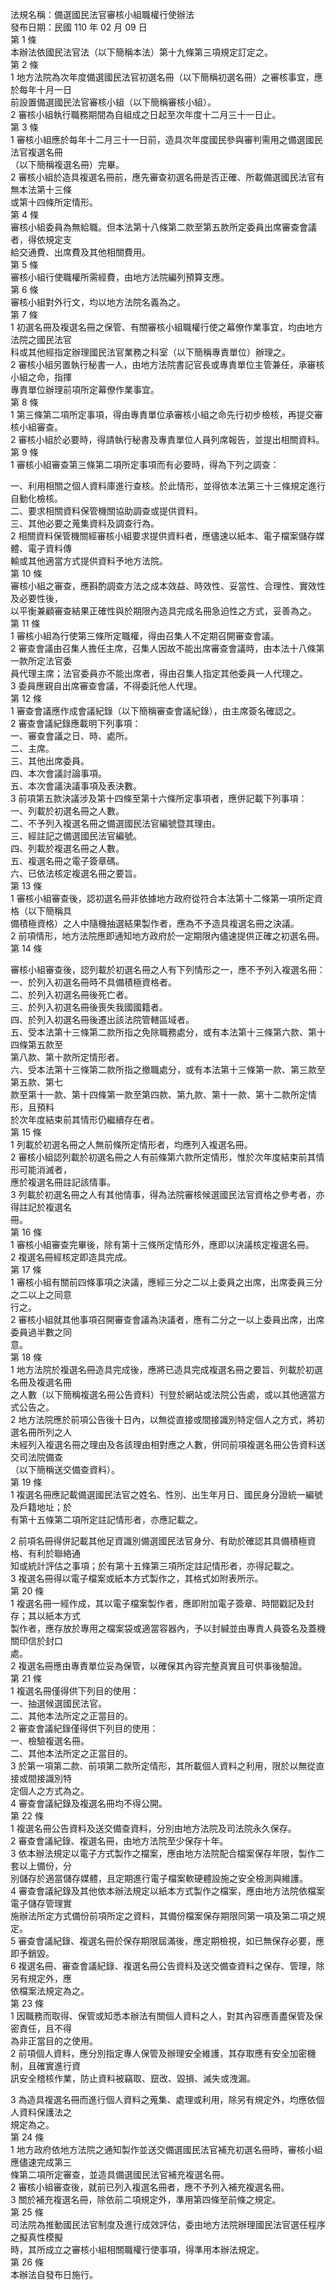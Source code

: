 法規名稱：備選國民法官審核小組職權行使辦法  
發布日期：民國 110 年 02 月 09 日  
第 1 條  
本辦法依國民法官法（以下簡稱本法）第十九條第三項規定訂定之。  
第 2 條  
1 地方法院為次年度備選國民法官初選名冊（以下簡稱初選名冊）之審核事宜，應於每年十月一日  
前設置備選國民法官審核小組（以下簡稱審核小組）。  
2 審核小組執行職務期間為自組成之日起至次年度十二月三十一日止。  
第 3 條  
1 審核小組應於每年十二月三十一日前，造具次年度國民參與審判需用之備選國民法官複選名冊  
（以下簡稱複選名冊）完畢。  
2 審核小組於造具複選名冊前，應先審查初選名冊是否正確、所載備選國民法官有無本法第十三條  
或第十四條所定情形。  
第 4 條  
審核小組委員為無給職。但本法第十八條第二款至第五款所定委員出席審查會議者，得依規定支  
給交通費、出席費及其他相關費用。  
第 5 條  
審核小組行使職權所需經費，由地方法院編列預算支應。  
第 6 條  
審核小組對外行文，均以地方法院名義為之。  
第 7 條  
1 初選名冊及複選名冊之保管、有關審核小組職權行使之幕僚作業事宜，均由地方法院之國民法官  
科或其他經指定辦理國民法官業務之科室（以下簡稱專責單位）辦理之。  
2 審核小組另置執行秘書一人，由地方法院書記官長或專責單位主管兼任，承審核小組之命，指揮  
專責單位辦理前項所定幕僚作業事宜。  
第 8 條  
1 第三條第二項所定事項，得由專責單位承審核小組之命先行初步檢核，再提交審核小組審查。  
2 審核小組於必要時，得請執行秘書及專責單位人員列席報告，並提出相關資料。  
第 9 條  
1 審核小組審查第三條第二項所定事項而有必要時，得為下列之調查：  


一、利用相關之個人資料庫進行查核。於此情形，並得依本法第三十三條規定進行自動化檢核。  
二、要求相關資料保管機關協助調查或提供資料。  
三、其他必要之蒐集資料及調查行為。  
2 相關資料保管機關經審核小組要求提供資料者，應儘速以紙本、電子檔案儲存媒體、電子資料傳  
輸或其他適當方式提供資料予地方法院。  
第 10 條  
審核小組之審查，應斟酌調查方法之成本效益、時效性、妥當性、合理性、實效性及必要性後，  
以平衡兼顧審查結果正確性與於期限內造具完成名冊急迫性之方式，妥善為之。  
第 11 條  
1 審核小組為行使第三條所定職權，得由召集人不定期召開審查會議。  
2 審查會議由召集人擔任主席，召集人因故不能出席審查會議時，由本法十八條第一款所定法官委  
員代理主席；法官委員亦不能出席者，得由召集人指定其他委員一人代理之。  
3 委員應親自出席審查會議，不得委託他人代理。  
第 12 條  
1 審查會議應作成會議紀錄（以下簡稱審查會議紀錄），由主席簽名確認之。  
2 審查會議紀錄應載明下列事項：  
一、審查會議之日、時、處所。  
二、主席。  
三、其他出席委員。  
四、本次會議討論事項。  
五、本次會議決議事項及表決數。  
3 前項第五款決議涉及第十四條至第十六條所定事項者，應併記載下列事項：  
一、列載於初選名冊之人數。  
二、不予列入複選名冊之備選國民法官編號暨其理由。  
三、經註記之備選國民法官編號。  
四、列載於複選名冊之人數。  
五、複選名冊之電子簽章碼。  
六、已依法核定複選名冊之要旨。  
第 13 條  
1 審核小組審查後，認初選名冊非依據地方政府從符合本法第十二條第一項所定資格（以下簡稱具  
備積極資格）之人中隨機抽選結果製作者，應為不予造具複選名冊之決議。  
2 前項情形，地方法院應即通知地方政府於一定期限內儘速提供正確之初選名冊。  
第 14 條  


審核小組審查後，認列載於初選名冊之人有下列情形之一，應不予列入複選名冊：  
一、於列入初選名冊時不具備積極資格者。  
二、於列入初選名冊後死亡者。  
三、於列入初選名冊後喪失我國國籍者。  
四、於列入初選名冊後遷出該法院管轄區域者。  
五、受本法第十三條第二款所指之免除職務處分，或有本法第十三條第六款、第十四條第五款至  
第八款、第十款所定情形者。  
六、受本法第十三條第二款所指之撤職處分，或有本法第十三條第一款、第三款至第五款、第七  
款至第十一款、第十四條第一款至第四款、第九款、第十一款、第十二款所定情形，且預料  
於次年度結束前其情形仍繼續存在者。  
第 15 條  
1 列載於初選名冊之人無前條所定情形者，均應列入複選名冊。  
2 審核小組認列載於初選名冊之人有前條第六款所定情形，惟於次年度結束前其情形可能消滅者，  
應於複選名冊註記該情事。  
3 列載於初選名冊之人有其他情事，得為法院審核候選國民法官資格之參考者，亦得註記於複選名  
冊。  
第 16 條  
1 審核小組審查完畢後，除有第十三條所定情形外，應即以決議核定複選名冊。  
2 複選名冊經核定即造具完成。  
第 17 條  
1 審核小組有關前四條事項之決議，應經三分之二以上委員之出席，出席委員三分之二以上之同意  
行之。  
2 審核小組就其他事項召開審查會議為決議者，應有二分之一以上委員出席，出席委員過半數之同  
意。  
第 18 條  
1 地方法院於複選名冊造具完成後，應將已造具完成複選名冊之要旨、列載於初選名冊及複選名冊  
之人數（以下簡稱複選名冊公告資料）刊登於網站或法院公告處，或以其他適當方式公告之。  
2 地方法院應於前項公告後十日內，以無從直接或間接識別特定個人之方式，將初選名冊所列之人  
未經列入複選名冊之理由及各該理由相對應之人數，併同前項複選名冊公告資料送交司法院備查  
（以下簡稱送交備查資料）。  
第 19 條  
1 複選名冊應記載備選國民法官之姓名、性別、出生年月日、國民身分證統一編號及戶籍地址；於  
有第十五條第二項所定註記情形者，亦應記載之。  


2 前項名冊得併記載其他足資識別備選國民法官身分、有助於確認其具備積極資格、有利於聯絡通  
知或統計評估之事項；於有第十五條第三項所定註記情形者，亦得記載之。  
3 複選名冊得以電子檔案或紙本方式製作之，其格式如附表所示。  
第 20 條  
1 複選名冊一經作成，其以電子檔案製作者，應即附加電子簽章、時間戳記及封存；其以紙本方式  
製作者，應存放於專用之檔案袋或適當容器內，予以封緘並由專責人員簽名及蓋機關印信於封口  
處。  
2 複選名冊應由專責單位妥為保管，以確保其內容完整真實且可供事後驗證。  
第 21 條  
1 複選名冊僅得供下列目的使用：  
一、抽選候選國民法官。  
二、其他本法所定之正當目的。  
2 審查會議紀錄僅得供下列目的使用：  
一、檢驗複選名冊。  
二、其他本法所定之正當目的。  
3 於第一項第二款、前項第二款所定情形，其所載個人資料之利用，限於以無從直接或間接識別特  
定個人之方式為之。  
4 審查會議紀錄及複選名冊均不得公開。  
第 22 條  
1 複選名冊公告資料及送交備查資料，分別由地方法院及司法院永久保存。  
2 審查會議紀錄、複選名冊，由地方法院至少保存十年。  
3 依本辦法規定以電子方式製作之檔案，應由地方法院配合檔案保存年限，製作二套以上備份，分  
別儲存於適當儲存媒體，且定期進行電子檔案軟硬體設施之安全檢測與維護。  
4 審查會議紀錄及其他依本辦法規定以紙本方式製作之檔案，應由地方法院依檔案電子儲存管理實  
施辦法所定方式備份前項所定之資料，其備份檔案保存期限同第一項及第二項之規定。  
5 審查會議紀錄、複選名冊於保存期限屆滿後，應定期檢視，如已無保存必要，應即予銷毀。  
6 複選名冊、審查會議紀錄、複選名冊公告資料及送交備查資料之保存、管理，除另有規定外，應  
依檔案法規定為之。  
第 23 條  
1 因職務而取得、保管或知悉本辦法有關個人資料之人，對其內容應善盡保管及保密責任，且不得  
為非正當目的之使用。  
2 前項個人資料，應分別指定專人保管及辦理安全維護，其存取應有安全加密機制，且確實進行資  
訊安全稽核作業，防止資料被竊取、竄改、毀損、滅失或洩漏。  


3 為造具複選名冊而進行個人資料之蒐集、處理或利用，除另有規定外，均應依個人資料保護法之  
規定為之。  
第 24 條  
1 地方政府依地方法院之通知製作並送交備選國民法官補充初選名冊時，審核小組應儘速完成第三  
條第二項所定審查，並造具備選國民法官補充複選名冊。  
2 審核小組審查後，就前已列入複選名冊者，應不予列入補充複選名冊。  
3 關於補充複選名冊，除依前二項規定外，準用第四條至前條之規定。  
第 25 條  
司法院為推動國民法官制度及進行成效評估，委由地方法院辦理國民法官選任程序之擬真性模擬  
時，其所成立之審核小組相關職權行使事項，得準用本辦法規定。  
第 26 條  
本辦法自發布日施行。  


